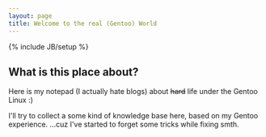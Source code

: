 ```yaml
---
layout: page
title: Welcome to the real (Gentoo) World
---
```

{% include JB/setup %}

## What is this place about?

Here is my notepad (I actually hate blogs) about <strike>hard</strike> life under the Gentoo Linux :)

I'll try to collect a some kind of knowledge base here, based on my Gentoo experience.
...cuz I've started to forget some tricks while fixing smth.
